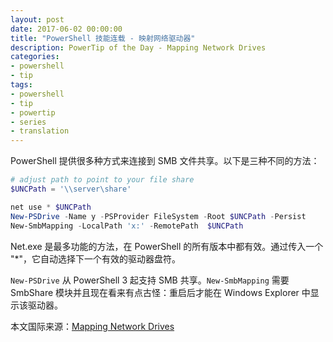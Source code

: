 ```yaml
---
layout: post
date: 2017-06-02 00:00:00
title: "PowerShell 技能连载 - 映射网络驱动器"
description: PowerTip of the Day - Mapping Network Drives
categories:
- powershell
- tip
tags:
- powershell
- tip
- powertip
- series
- translation
---
```

PowerShell 提供很多种方式来连接到 SMB 文件共享。以下是三种不同的方法：

```powershell
# adjust path to point to your file share
$UNCPath = '\\server\share'

net use * $UNCPath 
New-PSDrive -Name y -PSProvider FileSystem -Root $UNCPath -Persist
New-SmbMapping -LocalPath 'x:' -RemotePath  $UNCPath
```

Net.exe 是最多功能的方法，在 PowerShell 的所有版本中都有效。通过传入一个 "*"，它自动选择下一个有效的驱动器盘符。

`New-PSDrive` 从 PowerShell 3 起支持 SMB 共享。`New-SmbMapping` 需要 SmbShare 模块并且现在看来有点古怪：重启后才能在 Windows Explorer 中显示该驱动器。

<!--more-->
本文国际来源：[Mapping Network Drives](http://community.idera.com/powershell/powertips/b/tips/posts/mapping-network-drives)

